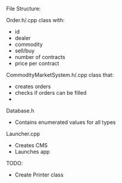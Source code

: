 File Structure:

Order.h/.cpp
class with:
  - id
  - dealer
  - commodity
  - sell/buy
  - number of contracts
  - price per contract

CommodityMarketSystem.h/.cpp
class that:
  - creates orders
  - checks if orders can be filled
  -

Database.h
  - Contains enumerated values for all types

Launcher.cpp
  - Creates CMS
  - Launches app

TODO:
- Create Printer class